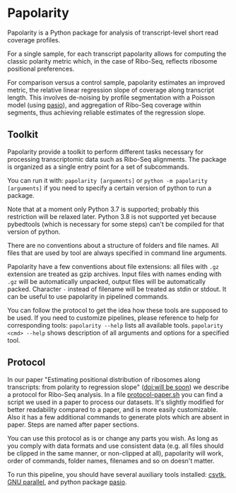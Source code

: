 # Papolarity
Papolarity is a Python package for analysis of transcript-level short read coverage profiles.

For a single sample, for each transcript papolarity allows for computing the classic polarity metric which, in the case of Ribo-Seq, reflects ribosome positional preferences.

For comparison versus a control sample, papolarity estimates an improved metric, the relative linear regression slope of coverage along transcript length. This involves de-noising by profile segmentation with a Poisson model (using [pasio](https://github.com/autosome-ru/pasio/)), and aggregation of Ribo-Seq coverage within segments, thus achieving reliable estimates of the regression slope.

## Toolkit

Papolarity provide a toolkit to perform different tasks necessary for processing transcriptomic data such as Ribo-Seq alignments.
The package is organized as a single entry point for a set of subcommands.

You can run it with: `papolarity [arguments]` or `python -m papolarity [arguments]` if you need to specify a certain version of python to run a package.

Note that at a moment only Python 3.7 is supported; probably this restriction will be relaxed later. Python 3.8 is not supported yet because pybedtools (which is necessary for some steps) can't be compiled for that version of python.

There are no conventions about a structure of folders and file names. All files that are used by tool are always specified in command line arguments.

Papolarity have a few conventions about file extensions: all files with `.gz` extension are treated as gzip archives. Input files with names ending with `.gz` will be automatically unpacked, output files will be automatically packed. Character `-` instead of filename will be treated as stdin or stdout. It can be useful to use papolarity in pipelined commands.

You can follow the protocol to get the idea how these tools are supposed to be used. If you need to customize pipelines, please reference to help for corresponding tools:
`papolarity --help` lists all available tools. `papolarity <cmd> --help` shows description of all arguments and options for a specified tool.

## Protocol

In our paper "Estimating positional distribution of ribosomes along transcripts: from polarity to regression slope" ([doi:will be soon](...)) we describe a protocol for Ribo-Seq analysis. In a file [protocol-paper.sh](https://github.com/autosome-ru/papolarity/blob/master/protocol-paper.sh) you can find a script we used in a paper to process our datasets. It's slightly modified for better readability compared to a paper, and is more easily customizable. Also it has a few additional commands to generate plots which are absent in paper. Steps are named after paper sections.

You can use this protocol as is or change any parts you wish. As long as you comply with data formats and use consistent data (e.g. all files should be clipped in the same manner, or non-clipped at all), papolarity will work, order of commands, folder names, filenames and so on doesn't matter.

To run this pipeline, you should have several auxiliary tools installed: [csvtk](https://bioinf.shenwei.me/csvtk/), [GNU parallel](https://www.gnu.org/software/parallel/), and python package [pasio](https://github.com/autosome-ru/pasio/).

